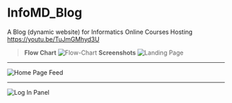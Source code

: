 # InfoMD_Blog
A Blog (dynamic website) for Informatics Online Courses Hosting
https://youtu.be/TuJmGMhyd3U
> **Flow Chart**
![Flow-Chart](https://raw.githubusercontent.com/Curiouskid0423/InfoMD_Blog/master/BLOGFLOW-01.png)
> **Screenshots**
![Landing Page](https://raw.githubusercontent.com/Curiouskid0423/InfoMD_Blog/master/Landing%20Page.png)

<hr>

![Home Page Feed](https://raw.githubusercontent.com/Curiouskid0423/InfoMD_Blog/master/Home%20Page%20Feed.png)

<hr>

![Log In Panel](https://raw.githubusercontent.com/Curiouskid0423/InfoMD_Blog/master/Log%20In.png)
